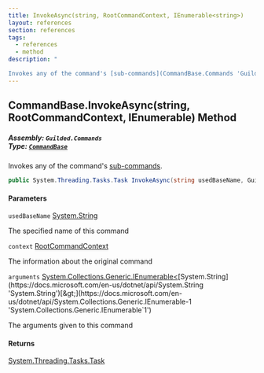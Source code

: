 ```yaml
---
title: InvokeAsync(string, RootCommandContext, IEnumerable<string>)
layout: references
section: references
tags:
  - references
  - method
description: "

Invokes any of the command's [sub-commands](CommandBase.Commands 'Guilded.Commands.CommandBase.Commands')."
---
```


## CommandBase.InvokeAsync(string, RootCommandContext, IEnumerable<string>) Method
##### **Assembly:** `Guilded.Commands`<br/>**Type:** [`CommandBase`](CommandBase 'Guilded.Commands.CommandBase')

Invokes any of the command's [sub-commands](CommandBase.Commands 'Guilded.Commands.CommandBase.Commands').

```csharp
public System.Threading.Tasks.Task InvokeAsync(string usedBaseName, Guilded.Commands.RootCommandContext context, System.Collections.Generic.IEnumerable<string> arguments);
```
#### Parameters

<a name='Guilded.Commands.CommandBase.InvokeAsync(string,Guilded.Commands.RootCommandContext,System.Collections.Generic.IEnumerable_string_).usedBaseName'></a>

`usedBaseName` [System.String](https://docs.microsoft.com/en-us/dotnet/api/System.String 'System.String')

The specified name of this command

<a name='Guilded.Commands.CommandBase.InvokeAsync(string,Guilded.Commands.RootCommandContext,System.Collections.Generic.IEnumerable_string_).context'></a>

`context` [RootCommandContext](RootCommandContext 'Guilded.Commands.RootCommandContext')

The information about the original command

<a name='Guilded.Commands.CommandBase.InvokeAsync(string,Guilded.Commands.RootCommandContext,System.Collections.Generic.IEnumerable_string_).arguments'></a>

`arguments` [System.Collections.Generic.IEnumerable&lt;](https://docs.microsoft.com/en-us/dotnet/api/System.Collections.Generic.IEnumerable-1 'System.Collections.Generic.IEnumerable`1')[System.String](https://docs.microsoft.com/en-us/dotnet/api/System.String 'System.String')[&gt;](https://docs.microsoft.com/en-us/dotnet/api/System.Collections.Generic.IEnumerable-1 'System.Collections.Generic.IEnumerable`1')

The arguments given to this command

#### Returns
[System.Threading.Tasks.Task](https://docs.microsoft.com/en-us/dotnet/api/System.Threading.Tasks.Task 'System.Threading.Tasks.Task')